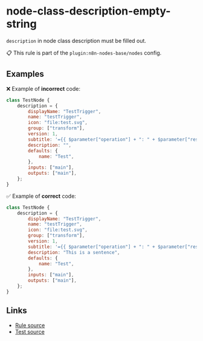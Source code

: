 [//]: # "File generated from a template. Do not edit this file directly."

# node-class-description-empty-string

`description` in node class description must be filled out.

📋 This rule is part of the `plugin:n8n-nodes-base/nodes` config.

## Examples

❌ Example of **incorrect** code:

```js
class TestNode {
	description = {
		displayName: "TestTrigger",
		name: "testTrigger",
		icon: "file:test.svg",
		group: ["transform"],
		version: 1,
		subtitle: '={{ $parameter["operation"] + ": " + $parameter["resource"] }}',
		description: "",
		defaults: {
			name: "Test",
		},
		inputs: ["main"],
		outputs: ["main"],
	};
}
```

✅ Example of **correct** code:

```js
class TestNode {
	description = {
		displayName: "TestTrigger",
		name: "testTrigger",
		icon: "file:test.svg",
		group: ["transform"],
		version: 1,
		subtitle: '={{ $parameter["operation"] + ": " + $parameter["resource"] }}',
		description: "This is a sentence",
		defaults: {
			name: "Test",
		},
		inputs: ["main"],
		outputs: ["main"],
	};
}
```

## Links

- [Rule source](../../lib/rules/node-class-description-empty-string.ts)
- [Test source](../../tests/node-class-description-empty-string.test.ts)
